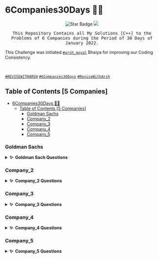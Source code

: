 # 6Companies30Days :man_technologist: 

<p align="center">
<img src="https://img.shields.io/static/v1?label=%F0%9F%8C%9F&message=If%20Useful&style=style=flat&color=BC4E99" alt="Star Badge"/>
<a href="https://twitter.com/bhagya_rana" ><img src="https://img.shields.io/twitter/follow/bhagya_rana.svg?style=social" /> </a>
</p>

<p align="center">
  <samp>
  This Repository Contains all My Solutions [C++] to the Problems of 6 Companies during the Period  of 30 Days of January 2022. 
  </samp>
  <br/>

  This Challenge was initiated [`#arsh_goyal`](https://twitter.com/arsh_goyal) Bhaiya for improving our Coding Consistency.
  
  <br/>

  [`#REVISEWITHARSH`](https://twitter.com/search?q=%23REVISEWITHARSH&src=typed_query)
  [`#6Companies30Days`](https://twitter.com/search?q=%236Companies30Days&src=typeahead_click)
  [`#ReviseWithArsh`](https://twitter.com/search?q=%23ReviseWithArsh&src=typed_query)
  <br/>
</p>

## Table of Contents [5 Companies]

- [6Companies30Days :man_technologist:](#6companies30days-man_technologist)
  - [Table of Contents [5 Companies]](#table-of-contents-5-companies)
    - [Goldman Sachs](#goldman-sachs)
    - [Company_2](#company_2)
    - [Company_3](#company_3)
    - [Company_4](#company_4)
    - [Company_5](#company_5)

### Goldman Sachs

<details>
  <summary><b>✨&nbsp;&nbsp;Goldman&nbsp;Sach&nbsp;Questions</b></summary>
  <br/>

| Sr.No |                   Question                  | Link | Solution |
|:-----:|:-------------------------------------------:|:----:|:--------:|
|   1   |           Print Anagrams Together           |   -  |     -    |
|   2   |            Overlapping Rectangles           |   -  |     -    |
|   3   |      Subarray with Product less than k      |   -  |     -    |
|   4   |             Run Length Encoding             |   -  |     -    |
|   5   |                 Ugly Numbers                |   -  |     -    |
|   6   |      Greatest Common Divisor of Strings     |   -  |     -    |
|   7   |          Kid which gets Damaged Toy         |   -  |     -    |
|   8   |           Total Decoding Messages           |   -  |     -    |
|   9   |          Number following a pattern         |   -  |     -    |
|   10  | Max 10 numbers in a list having 10M entries |   -  |     -    |
|   11  |          Find Missing And Repeating         |   -  |     -    |
|   12  |      Total Squares in a N*N chessboard      |   -  |     -    |
|   13  |              Decode the string              |   -  |     -    |
|   14  |          Minimum Size Subarray Sum          |   -  |     -    |
|   15  |         Array Pair Sum Divisibility         |   -  |     -    |

</details>

### Company_2

<details>
  <summary><b>✨&nbsp;&nbsp;Company_2&nbsp;Questions</b></summary>
  <br/>

| Sr.No |                   Question                  | Link | Solution |
|:-----:|:-------------------------------------------:|:----:|:--------:|
|   1   |          -           |   -  |     -    |
|   2   |            -           |   -  |     -    |
|   3   |      -      |   -  |     -    |
|   4   |             -             |   -  |     -    |
|   5   |                 -                |   -  |     -    |
|   6   |      -     |   -  |     -    |
|   7   |          -         |   -  |     -    |
|   8   |           -           |   -  |     -    |
|   9   |          -         |   -  |     -    |
|   10  | - |   -  |     -    |
|   11  |          -         |   -  |     -    |
|   12  |      -      |   -  |     -    |
|   13  |              -              |   -  |     -    |
|   14  |          -          |   -  |     -    |
|   15  |         -        |   -  |     -    |

</details>

### Company_3

<details>
  <summary><b>✨&nbsp;&nbsp;Company_3&nbsp;Questions</b></summary>
  <br/>

| Sr.No |                   Question                  | Link | Solution |
|:-----:|:-------------------------------------------:|:----:|:--------:|
|   1   |          -           |   -  |     -    |
|   2   |            -           |   -  |     -    |
|   3   |      -      |   -  |     -    |
|   4   |             -             |   -  |     -    |
|   5   |                 -                |   -  |     -    |
|   6   |      -     |   -  |     -    |
|   7   |          -         |   -  |     -    |
|   8   |           -           |   -  |     -    |
|   9   |          -         |   -  |     -    |
|   10  | - |   -  |     -    |
|   11  |          -         |   -  |     -    |
|   12  |      -      |   -  |     -    |
|   13  |              -              |   -  |     -    |
|   14  |          -          |   -  |     -    |
|   15  |         -        |   -  |     -    |

</details>

### Company_4

<details>
  <summary><b>✨&nbsp;&nbsp;Company_4&nbsp;Questions</b></summary>
  <br/>

| Sr.No |                   Question                  | Link | Solution |
|:-----:|:-------------------------------------------:|:----:|:--------:|
|   1   |          -           |   -  |     -    |
|   2   |            -           |   -  |     -    |
|   3   |      -      |   -  |     -    |
|   4   |             -             |   -  |     -    |
|   5   |                 -                |   -  |     -    |
|   6   |      -     |   -  |     -    |
|   7   |          -         |   -  |     -    |
|   8   |           -           |   -  |     -    |
|   9   |          -         |   -  |     -    |
|   10  | - |   -  |     -    |
|   11  |          -         |   -  |     -    |
|   12  |      -      |   -  |     -    |
|   13  |              -              |   -  |     -    |
|   14  |          -          |   -  |     -    |
|   15  |         -        |   -  |     -    |

</details>

### Company_5

<details>
  <summary><b>✨&nbsp;&nbsp;Company_5&nbsp;Questions</b></summary>
  <br/>

| Sr.No |                   Question                  | Link | Solution |
|:-----:|:-------------------------------------------:|:----:|:--------:|
|   1   |          -           |   -  |     -    |
|   2   |            -           |   -  |     -    |
|   3   |      -      |   -  |     -    |
|   4   |             -             |   -  |     -    |
|   5   |                 -                |   -  |     -    |
|   6   |      -     |   -  |     -    |
|   7   |          -         |   -  |     -    |
|   8   |           -           |   -  |     -    |
|   9   |          -         |   -  |     -    |
|   10  | - |   -  |     -    |
|   11  |          -         |   -  |     -    |
|   12  |      -      |   -  |     -    |
|   13  |              -              |   -  |     -    |
|   14  |          -          |   -  |     -    |
|   15  |         -        |   -  |     -    |

</details>

